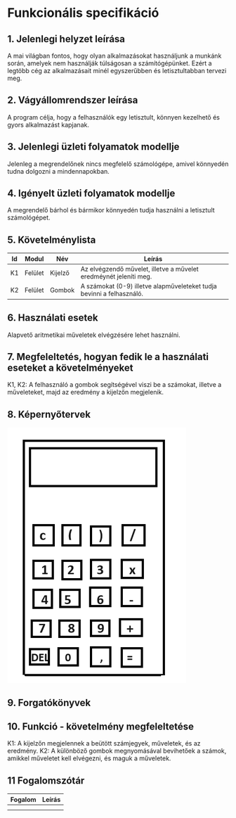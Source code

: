 ﻿# Funkcionális specifikáció

## 1. Jelenlegi helyzet leírása

A mai világban fontos, hogy olyan alkalmazásokat használjunk a munkánk során, amelyek nem használják túlságosan a számítógépünket. Ezért a legtöbb cég az alkalmazásait minél egyszerűbben és letisztultabban tervezi meg.



## 2. Vágyállomrendszer leírása

A program célja, hogy a felhasználók egy letisztult, könnyen kezelhető és gyors alkalmazást kapjanak.

## 3. Jelenlegi üzleti folyamatok modellje
Jelenleg a megrendelőnek nincs megfelelő számológépe, amivel könnyedén tudna dolgozni a mindennapokban. 


## 4. Igényelt üzleti folyamatok modellje
A megrendelő bárhol és bármikor könnyedén tudja használni a letisztult számológépet.

## 5. Követelménylista

| Id | Modul | Név | Leírás |
| :---: | --- | --- | --- |
| K1 | Felület | Kijelző | Az elvégzendő művelet, illetve a művelet eredméynét jeleníti meg. |
| K2 | Felület | Gombok | A számokat (0-9) illetve alapműveleteket tudja bevinni a felhasználó. |

## 6. Használati esetek

Alapvető aritmetikai műveletek elvégzésére lehet használni.

## 7. Megfeleltetés, hogyan fedik le a használati eseteket a követelményeket

K1, K2: A felhasználó a gombok segítségével viszi be a számokat, illetve a műveleteket, majd az eredmény a kijelzőn megjelenik.

## 8. Képernyőtervek
![Képernyőterv](../kepernyoterv.png)

## 9. Forgatókönyvek

## 10. Funkció - követelmény megfeleltetése

K1: A kijelzőn megjelennek a beütött számjegyek, műveletek, és az eredmény. K2: A különböző gombok megnyomásával bevihetőek a számok, amikkel műveletet kell elvégezni, és maguk a műveletek. 

## 11 Fogalomszótár
| Fogalom | Leírás |
| :---: | --- |
|  |  |
|  |  |
